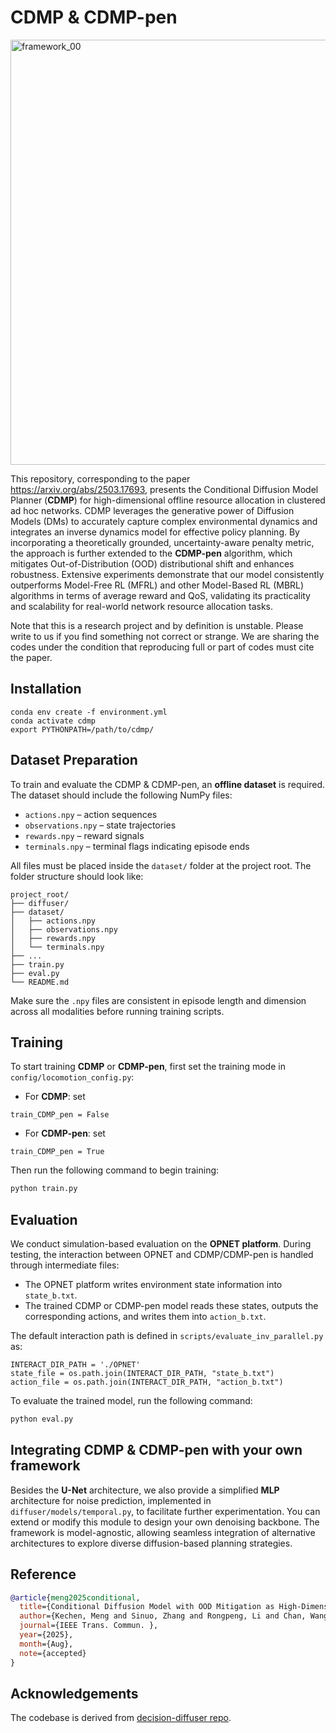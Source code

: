 # CDMP & CDMP-pen
<div align="left">

<img width="1536" height="680" alt="framework_00" src="https://github.com/user-attachments/assets/267d3cfa-1362-418b-9493-393ef9bd0745" />


This repository, corresponding to the paper https://arxiv.org/abs/2503.17693, presents the Conditional Diffusion Model Planner (**CDMP**) for high-dimensional offline resource allocation in clustered ad hoc networks. CDMP leverages the generative power of Diffusion Models (DMs) to accurately capture complex environmental dynamics and integrates an inverse dynamics model for effective policy planning. By incorporating a theoretically grounded, uncertainty-aware penalty metric, the approach is further extended to the **CDMP-pen** algorithm, which mitigates Out-of-Distribution (OOD) distributional shift and enhances robustness. Extensive experiments demonstrate that our model consistently outperforms Model-Free RL (MFRL) and other Model-Based RL (MBRL) algorithms in terms of average reward and QoS, validating its practicality and scalability for real-world network resource allocation tasks.

Note that this is a research project and by definition is unstable. Please write to us if you find something not correct or strange. We are sharing the codes under the condition that reproducing full or part of codes must cite the paper.

## Installation

```
conda env create -f environment.yml
conda activate cdmp
export PYTHONPATH=/path/to/cdmp/
```

## Dataset Preparation

To train and evaluate the CDMP & CDMP-pen, an **offline dataset** is required. The dataset should include the following NumPy files:

- `actions.npy` – action sequences
- `observations.npy` – state trajectories
- `rewards.npy` – reward signals
- `terminals.npy` – terminal flags indicating episode ends

All files must be placed inside the `dataset/` folder at the project root. The folder structure should look like:

```
project_root/
├── diffuser/
├── dataset/
│   ├── actions.npy
│   ├── observations.npy
│   ├── rewards.npy
│   └── terminals.npy
├── ...
├── train.py
├── eval.py
└── README.md
```

Make sure the `.npy` files are consistent in episode length and dimension across all modalities before running training scripts.

## Training

To start training **CDMP** or **CDMP-pen**, first set the training mode in `config/locomotion_config.py`:

- For **CDMP**: set

```
train_CDMP_pen = False
```

- For **CDMP-pen**: set

```
train_CDMP_pen = True
```

Then run the following command to begin training:

```bash
python train.py
```


## Evaluation

We conduct simulation-based evaluation on the **OPNET platform**. During testing, the interaction between OPNET and CDMP/CDMP-pen is handled through intermediate files:

- The OPNET platform writes environment state information into `state_b.txt`.
- The trained CDMP or CDMP-pen model reads these states, outputs the corresponding actions, and writes them into `action_b.txt`.

The default interaction path is defined in `scripts/evaluate_inv_parallel.py` as:

```
INTERACT_DIR_PATH = './OPNET'
state_file = os.path.join(INTERACT_DIR_PATH, "state_b.txt")
action_file = os.path.join(INTERACT_DIR_PATH, "action_b.txt")
```

To evaluate the trained model, run the following command:

```bash
python eval.py
```

## Integrating CDMP & CDMP-pen with your own framework

Besides the **U-Net** architecture, we also provide a simplified **MLP** architecture for noise prediction, implemented in `diffuser/models/temporal.py`, to facilitate further experimentation. You can extend or modify this module to design your own denoising backbone. The framework is model-agnostic, allowing seamless integration of alternative architectures to explore diverse diffusion-based planning strategies.

## Reference

```bibtex
@article{meng2025conditional,
  title={Conditional Diffusion Model with OOD Mitigation as High-Dimensional Offline Resource Allocation Planner in Clustered Ad Hoc Networks},
  author={Kechen, Meng and Sinuo, Zhang and Rongpeng, Li and Chan, Wang and Ming, Lei and Zhifeng, Zhao},
  journal={IEEE Trans. Commun. },
  year={2025},
  month={Aug},
  note={accepted}
}
```
## Acknowledgements

The codebase is derived from [decision-diffuser repo](https://github.com/anuragajay/decision-diffuser/tree/main).
